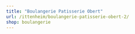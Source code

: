 ```yaml
---
title: "Boulangerie Patisserie Obert"
url: /ittenheim/boulangerie-patisserie-obert-2/
shop: boulangerie
---
```

